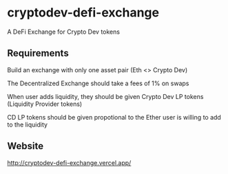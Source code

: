 # cryptodev-defi-exchange
A DeFi Exchange for  Crypto Dev tokens

## Requirements
Build an exchange with only one asset pair (Eth <> Crypto Dev)

The Decentralized Exchange should take a fees of 1% on swaps

When user adds liquidity, they should be given Crypto Dev LP tokens (Liquidity Provider tokens)

CD LP tokens should be given propotional to the Ether user is willing to add to the liquidity

## Website
http://cryptodev-defi-exchange.vercel.app/
